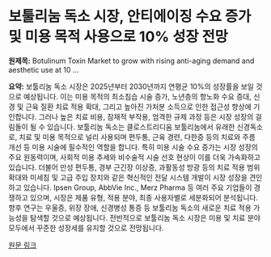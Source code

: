 # 보툴리눔 독소 시장, 안티에이징 수요 증가 및 미용 목적 사용으로 10% 성장 전망

**원제목:** Botulinum Toxin Market to grow with rising anti-aging demand and aesthetic use at 10 ...

**요약:** 보툴리눔 독소 시장은 2025년부터 2030년까지 연평균 10%의 성장률을 보일 것으로 예상됩니다.  이는 미용 목적의 최소침습 시술 증가, 노년층의 항노화 수요 증대, 신경 및 근육 질환 치료 적용 확대, 그리고 높아진 가처분 소득으로 인한 접근성 향상에 기인합니다.  그러나 높은 치료 비용, 잠재적 부작용, 엄격한 규제 과정 등은 시장 성장의 걸림돌이 될 수 있습니다.  보툴리눔 독소는 클로스트리디움 보툴리눔에서 유래한 신경독소로, 치료 및 미용 목적으로 널리 사용되며 편두통, 근육 경련, 다한증 등의 치료와 주름 개선 등 미용 시술에 필수적인 역할을 합니다.  특히 미용 시술 수요 증가는 시장 성장의 주요 원동력이며, 사회적 미용 추세와 비수술적 시술 선호 현상이 이를 더욱 가속화하고 있습니다.  더불어 만성 편두통, 경부 근긴장 이상증, 과활동성 방광 등의 치료 적용 범위 확대와 미세침 및 고급 주입 장치와 같은 혁신적인 전달 시스템 개발이 시장 성장을 견인하고 있습니다.  Ipsen Group, AbbVie Inc., Merz Pharma 등 여러 주요 기업들이 경쟁하고 있으며, 시장은 제품 유형, 적용 분야, 최종 사용자별로 세분화되어 분석됩니다.  향후 연구는 우울증, 위장 장애, 신경병성 통증 등 보툴리눔 독소의 새로운 치료 적용 가능성을 탐색할 것으로 예상됩니다.  전반적으로 보툴리눔 독소 시장은 미용 및 치료 분야 모두에서 꾸준한 성장세를 유지할 것으로 전망됩니다.

[원문 링크](https://www.pharmiweb.com/press-release/2025-07-21/botulinum-toxin-market-to-grow-with-rising-anti-aging-demand-and-aesthetic-use-at-10-cagr-by-2030)
